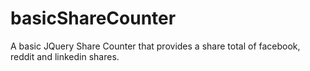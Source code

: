 # basicShareCounter
A basic JQuery Share Counter that provides a share total of facebook, reddit and linkedin shares.
